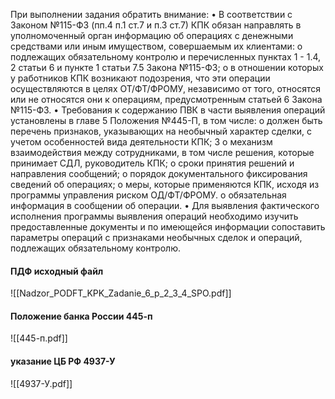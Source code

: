 


При выполнении задания обратить внимание: • В соответствии с Законом №115-ФЗ (пп.4 п.1 ст.7 и п.3 ст.7) КПК обязан направлять в уполномоченный орган информацию об операциях с денежными средствами или иным имуществом, совершаемым их клиентами: o подлежащих обязательному контролю и перечисленных пунктах 1 - 1.4, 2 статьи 6 и пункте 1 статьи 7.5 Закона №115-ФЗ; o в отношении которых у работников КПК возникают подозрения, что эти операции осуществляются в целях ОТ/ФТ/ФРОМУ, независимо от того, относятся или не относятся они к операциям, предусмотренным статьей 6 Закона №115-ФЗ. • Требования к содержанию ПВК в части выявления операций установлены в главе 5 Положения №445-П, в том числе: o должен быть перечень признаков, указывающих на необычный характер сделки, с учетом особенностей вида деятельности КПК; 3 o механизм взаимодействия между сотрудниками, в том числе решения, которые принимает СДЛ, руководитель КПК; o сроки принятия решений и направления сообщений; o порядок документального фиксирования сведений об операциях; o меры, которые применяются КПК, исходя из программы управления риском ОД/ФТ/ФРОМУ. o обязательная информация в сообщении об операции. • Для выявления фактического исполнения программы выявления операций необходимо изучить предоставленные документы и по имеющейся информации сопоставить параметры операций с признаками необычных сделок и операций, подлежащих обязательному контролю.




#### ПДФ исходный файл
![[Nadzor_PODFT_KPK_Zadanie_6_p_2_3_4_SPO.pdf]]

#### Положение банка России 445-п




![[445-п.pdf]]
#### указание ЦБ РФ 4937-У


![[4937-У.pdf]]